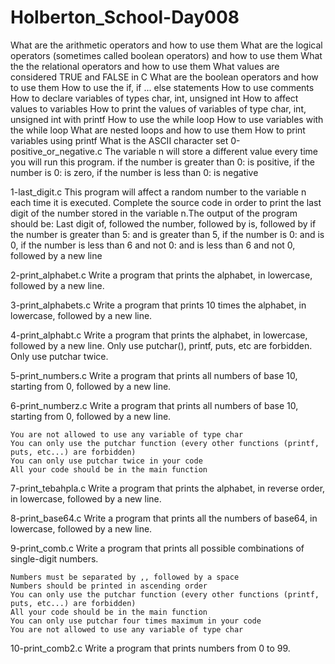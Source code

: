 # Holberton_School-Day008 #


  What are the arithmetic operators and how to use them
  What are the logical operators (sometimes called boolean operators) and how to use them
  What the the relational operators and how to use them
  What values are considered TRUE and FALSE in C
  What are the boolean operators and how to use them
  How to use the if, if ... else statements
  How to use comments
  How to declare variables of types char, int, unsigned int
  How to affect values to variables
  How to print the values of variables of type char, int, unsigned int with printf
  How to use the while loop
  How to use variables with the while loop
  What are nested loops and how to use them
  How to print variables using printf
  What is the ASCII character set
0-positive_or_negative.c
	The variable n will store a different value every time you will run this program. if the number is greater than 0: is positive, if the number is 0: is zero, if the number is less than 0: is negative

1-last_digit.c
	This program will affect a random number to the variable n each time it is executed. Complete the source code in order to print the last digit of the number stored in the variable n.The output of the program should be:
Last digit of, followed the number, followed by is, followed by if the number is greater than 5: and is greater than 5, if the number is 0: and is 0, if the number is less than 6 and not 0: and is less than 6 and not 0, followed by a new line

2-print_alphabet.c
	Write a program that prints the alphabet, in lowercase, followed by a new line.

3-print_alphabets.c
	Write a program that prints 10 times the alphabet, in lowercase, followed by a new line.

4-print_alphabt.c
	Write a program that prints the alphabet, in lowercase, followed by a new line. Only use putchar(), printf, puts, etc are forbidden. Only use putchar twice.

5-print_numbers.c
	Write a program that prints all numbers of base 10, starting from 0, followed by a new line.

6-print_numberz.c
	Write a program that prints all numbers of base 10, starting from 0, followed by a new line.

	You are not allowed to use any variable of type char
	You can only use the putchar function (every other functions (printf, puts, etc...) are forbidden)
	You can only use putchar twice in your code
	All your code should be in the main function

7-print_tebahpla.c
	Write a program that prints the alphabet, in reverse order, in lowercase, followed by a new line.

8-print_base64.c
	Write a program that prints all the numbers of base64, in lowercase, followed by a new line.

9-print_comb.c
	Write a program that prints all possible combinations of single-digit numbers.

	Numbers must be separated by ,, followed by a space
	Numbers should be printed in ascending order
	You can only use the putchar function (every other functions (printf, puts, etc...) are forbidden)
	All your code should be in the main function
	You can only use putchar four times maximum in your code
	You are not allowed to use any variable of type char

10-print_comb2.c
	Write a program that prints numbers from 0 to 99.